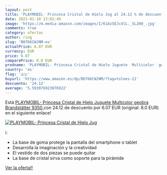 ```yaml
---
layout: post
title: 'PLAYMOBIL- Princesa Cristal de Hielo Jug al 24.12 % de descuento'
date: 2021-01-10 13:01:49
image: 'https://m.media-amazon.com/images/I/61AzSEJc4lL._SL200_.jpg'
comments: true
category: ofertas
author: ring
slug: 'B0766CWJNM-es'
actualPrice: 6.07 EUR
currency: EUR
price: 6.07
comparePrice: 8.0 EUR
prodname: 'PLAYMOBIL- Princesa Cristal de Hielo Juguete  Multicolor  geobra Brandstätter 9350 '
country: 'es'
flag: '🇪🇸'
buyurl: 'https://www.amazon.es/dp/B0766CWJNM/?tag=tolees-21'
descuento: '24.12'
average: '5.593076923076922'
---
```


Está [PLAYMOBIL- Princesa Cristal de Hielo Juguete  Multicolor  geobra Brandstätter 9350 ](https://www.amazon.es/dp/B0766CWJNM/?tag=tolees-21) con 24.12 de descuento por 6.07 EUR (original: 8.0 EUR) en el siguiente enlace!

[![PLAYMOBIL- Princesa Cristal de Hielo Jug](https://m.media-amazon.com/images/I/61AzSEJc4lL._SL200_.jpg)](https://www.amazon.es/dp/B0766CWJNM/?tag=tolees-21)

ℹ️:

- La base de goma protege la pantalla del smartphone o tablet
- Desarrolla la imaginación y la creatividad
- El vestido de dos piezas se puede quitar
- La base de cristal sirva como soporte para la pirámide

[Ver la oferta!!](https://www.amazon.es/dp/B0766CWJNM/?tag=tolees-21)

